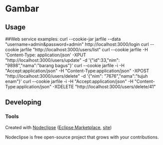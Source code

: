 

# Gambar



## Usage

##Web service
examples:
curl --cookie-jar jarfile --data "username=admin&password=admin" http://localhost:3000/login
curl --cookie jarfile "http://localhost:3000/users/list"
curl --cookie jarfile  -H 'Content-Type: application/json' -XPUT "http://localhost:3000/users/update" -d '{"id":33,"nim": "9898","nama":"barang bagus"}'
curl --cookie jarfile -i -H "Accept:application/json" -H "Content-Type:application/json" -XPOST "http://localhost:3000/users/delete" -d '{"nim": "7676","nama":"tujuh enam"}'
curl --cookie jarfile -i -H "Accept:application/json" -H "Content-Type:application/json" -XDELETE "http://localhost:3000/users/delete/41"

## Developing



### Tools

Created with [Nodeclipse](https://github.com/Nodeclipse/nodeclipse-1)
 ([Eclipse Marketplace](http://marketplace.eclipse.org/content/nodeclipse), [site](http://www.nodeclipse.org))   

Nodeclipse is free open-source project that grows with your contributions.

